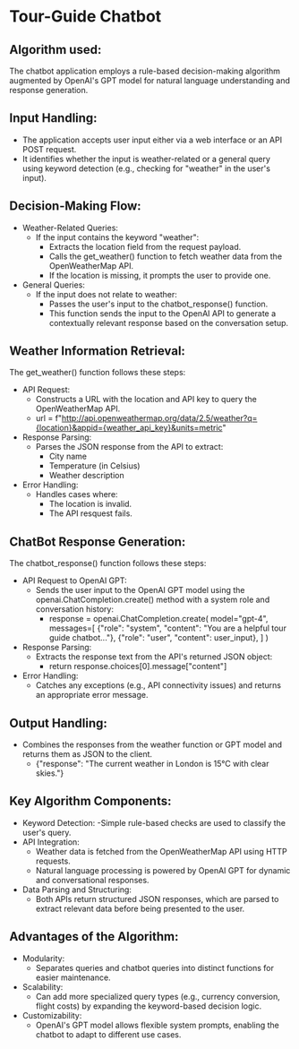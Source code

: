 # Tour-Guide Chatbot

## Algorithm used:
The chatbot application employs a rule-based decision-making algorithm augmented by OpenAI's GPT model for natural language understanding and response generation.

## Input Handling:
- The application accepts user input either via a web interface or an API POST request.
- It identifies whether the input is weather-related or a general query using keyword detection (e.g., checking for "weather" in the user's input).

## Decision-Making Flow:
- Weather-Related Queries:
  - If the input contains the keyword "weather":
    - Extracts the location field from the request payload.
    - Calls the get_weather() function to fetch weather data from the OpenWeatherMap API.
    - If the location is missing, it prompts the user to provide one.
- General Queries:
  - If the input does not relate to weather:
    - Passes the user's input to the chatbot_response() function.
    - This function sends the input to the OpenAI API to generate a contextually relevant response based on the conversation setup.

## Weather Information Retrieval:
The get_weather() function follows these steps:
- API Request:
  - Constructs a URL with the location and API key to query the OpenWeatherMap API.
  - url = f"http://api.openweathermap.org/data/2.5/weather?q={location}&appid={weather_api_key}&units=metric"
- Response Parsing:
  - Parses the JSON response from the API to extract:
    - City name
    - Temperature (in Celsius)
    - Weather description
- Error Handling:
  - Handles cases where:
    - The location is invalid.
    - The API resquest fails.

## ChatBot Response Generation:
The chatbot_response() function follows these steps:
- API Request to OpenAI GPT:
  - Sends the user input to the OpenAI GPT model using the openai.ChatCompletion.create() method with a system role and conversation history:
    - response = openai.ChatCompletion.create(
      model="gpt-4",
      messages=[
          {"role": "system", "content": "You are a helpful tour guide chatbot..."},
          {"role": "user", "content": user_input},
      ]
  )
- Response Parsing:
  - Extracts the response text from the API's returned JSON object:
    - return response.choices[0].message["content"]
- Error Handling:
  - Catches any exceptions (e.g., API connectivity issues) and returns an appropriate error message.
    
## Output Handling:
- Combines the responses from the weather function or GPT model and returns them as JSON to the client.
  - {"response": "The current weather in London is 15°C with clear skies."}

## Key Algorithm Components:
- Keyword Detection:
  -Simple rule-based checks are used to classify the user's query.
- API Integration:
  - Weather data is fetched from the OpenWeatherMap API using HTTP requests.
  - Natural language processing is powered by OpenAI GPT for dynamic and conversational responses.
- Data Parsing and Structuring:
  - Both APIs return structured JSON responses, which are parsed to extract relevant data before being presented to the user.
    
## Advantages of the Algorithm:
- Modularity:
  - Separates queries and chatbot queries into distinct functions for easier maintenance.
- Scalability:
  - Can add more specialized query types (e.g., currency conversion, flight costs) by expanding the keyword-based decision logic.
- Customizability:
  - OpenAI's GPT model allows flexible system prompts, enabling the chatbot to adapt to different use cases.
  
